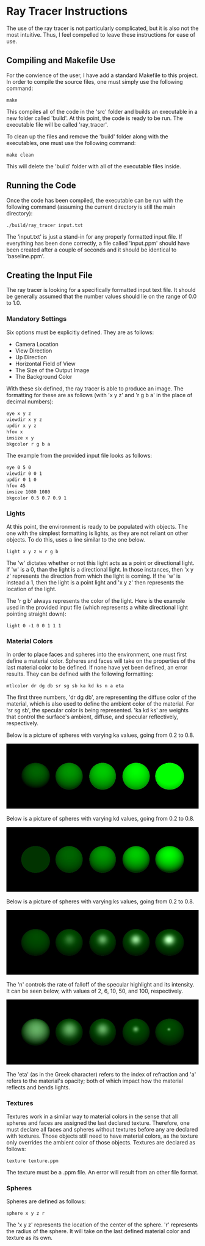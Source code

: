 # Ray Tracer Instructions
The use of the ray tracer is not particularly complicated, but it is also not the most intuitive. 
Thus, I feel compelled to leave these instructions for ease of use.

## Compiling and Makefile Use
For the convience of the user, I have add a standard Makefile to this project. 
In order to compile the source files, one must simply use the following command:
```
make
```
This compiles all of the code in the 'src' folder and builds an executable in a new folder
called 'build'. At this point, the code is ready to be run. The executable file will be
called 'ray_tracer'.

To clean up the files and remove the 'build' folder along with the executables, one must
use the following command:
```
make clean
```
This will delete the 'build' folder with all of the executable files inside.

## Running the Code
Once the code has been compiled, the executable can be run with the following command
(assuming the current directory is still the main directory):
```
./build/ray_tracer input.txt
```
The 'input.txt' is just a stand-in for any properly formatted input file. If everything
has been done correctly, a file called 'input.ppm' should have been created after a
couple of seconds and it should be identical to 'baseline.ppm'.

## Creating the Input File
The ray tracer is looking for a specifically formatted input text file. It should be
generally assumed that the number values should lie on the range of 0.0 to 1.0.

### Mandatory Settings
Six options must be explicitly defined. They are as follows:
- Camera Location
- View Direction
- Up Direction
- Horizontal Field of View
- The Size of the Output Image
- The Background Color

With these six defined, the ray tracer is able to produce an image. The formatting for
these are as follows (with 'x y z' and 'r g b a' in the place of decimal numbers):
```
eye x y z
viewdir x y z
updir x y z
hfov x
imsize x y
bkgcolor r g b a
```

The example from the provided input file looks as follows:
```
eye 0 5 0
viewdir 0 0 1
updir 0 1 0
hfov 45
imsize 1080 1080
bkgcolor 0.5 0.7 0.9 1
```

### Lights
At this point, the environment is ready to be populated with objects. The one with the
simplest formatting is lights, as they are not reliant on other objects. To do this,
uses a line similar to the one below.
```
light x y z w r g b
```
The 'w' dictates whether or not this light acts as a point or directional light. If 'w'
is a 0, than the light is a directional light. In those instances, then 'x y z' 
represents the direction from which the light is coming. If the 'w' is instead a 1,
then the light is a point light and 'x y z' then represents the location of the light.

The 'r g b' always represents the color of the light. Here is the example used in the 
provided input file (which represents a white directional light pointing straight down):
```
light 0 -1 0 0 1 1 1
```

### Material Colors
In order to place faces and spheres into the environment, one must first define a
material color. Spheres and faces will take on the properties of the last material
color to be defined. If none have yet been defined, an error results. They can be
defined with the following formatting:
```
mtlcolor dr dg db sr sg sb ka kd ks n a eta
```
The first three numbers, 'dr dg db', are representing the diffuse color of the 
material, which is also used to define the ambient color of the material.
For 'sr sg sb', the specular color is being represented. 'ka kd ks'
are weights that control the surface's ambient, diffuse, and specular reflectively,
respectively. 

Below is a picture of spheres with varying ka values, going from 0.2 to 0.8.

![](/images/ka_demonstration.png)

Below is a picture of spheres with varying kd values, going from 0.2 to 0.8.

![](/images/kd_demonstration.png)

Below is a picture of spheres with varying ks values, going from 0.2 to 0.8.

![](/images/ks_demonstration.png)

The 'n' controls the rate of falloff of the specular highlight and its
intensity. It can be seen below, with values of 2, 6, 10, 50, and 100,
respectively.

![](/images/n_demonstration.png)

The 'eta' (as in the Greek character) refers to the index of refraction and 
'a' refers to the material's opacity; both of which impact how the material
reflects and bends lights.

### Textures
Textures work in a similar way to material colors in the sense that all spheres
and faces are assigned the last declared texture. Therefore, one must declare all
faces and spheres without textures before any are declared with textures.
Those objects still need to have material colors, as the texture only overrides the 
ambient color of those objects. Textures are declared as follows:
```
texture texture.ppm
```
The texture must be a .ppm file. An error will result from an other file format.

### Spheres
Spheres are defined as follows:
```
sphere x y z r
```
The 'x y z' represents the location of the center of the sphere. 'r' represents the
radius of the sphere. It will take on the last defined material color and texture as 
its own.
